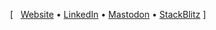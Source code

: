 
<p align="center">
  &#x5b; &nbsp; <a href="https://michaelsynan.com">Website</a> &#x2022; 
  <a href="https://www.linkedin.com/in/hellomichaelsynan">LinkedIn</a> &#x2022;
  <a href="https://mstdn.social/@letsbecomehuman">Mastodon</a> &#x2022; 
  <a href="https://mstdn.social/@letsbecomehuman">StackBlitz</a> &#x5d;
 </p>
